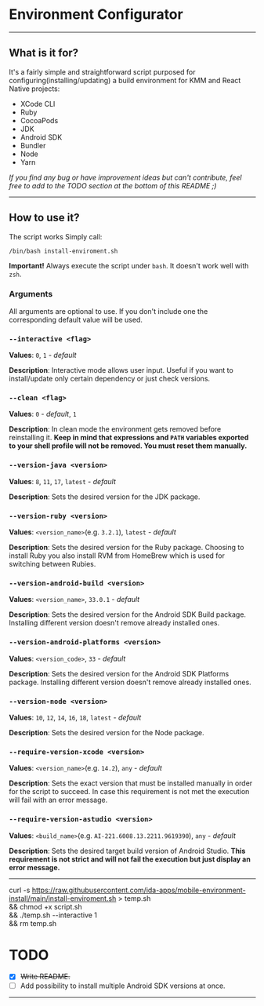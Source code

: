 # Environment Configurator

***

## What is it for?

It's a fairly simple and straightforward script purposed for configuring(installing/updating) a build environment for KMM and React Native projects:
* XCode CLI
* Ruby
* CocoaPods
* JDK
* Android SDK
* Bundler
* Node
* Yarn

*If you find any bug or have improvement ideas but can't contribute, feel free to add to the TODO section at the bottom of this README ;)*


***

## How to use it?

The script works
Simply call:
```
/bin/bash install-enviroment.sh
```

**Important!** Always execute the script under `bash`. It doesn't work well with `zsh`.

### Arguments

All arguments are optional to use. If you don't include one the corresponding default value will be used.

### `--interactive <flag>` 
**Values**: `0`, `1` - *default* 

**Description**: Interactive mode allows user input. Useful if you want to install/update only certain dependency or just check versions.

### `--clean <flag>`
**Values**: `0` - *default*, `1`

**Description**: In clean mode the environment gets removed before reinstalling it. **Keep in mind that expressions and `PATH` variables exported to your shell profile will not be removed. You must reset them manually.**


### `--version-java <version>`
**Values**: `8`, `11`, `17`, `latest` - *default*

**Description**: Sets the desired version for the JDK package.

### `--version-ruby <version>`
**Values**: `<version_name>`(e.g. `3.2.1`), `latest` - *default*

**Description**: Sets the desired version for the Ruby package. Choosing to install Ruby you also install RVM from HomeBrew which is used for switching between Rubies.

### `--version-android-build <version>`
**Values**: `<version_name>`, `33.0.1` - *default*

**Description**: Sets the desired version for the Android SDK Build package. Installing different version doesn't remove already installed ones.

### `--version-android-platforms <version>`
**Values**: `<version_code>`, `33` - *default*

**Description**: Sets the desired version for the Android SDK Platforms package. Installing different version doesn't remove already installed ones.

### `--version-node <version>`
**Values**: `10`, `12`, `14`, `16`, `18`, `latest` - *default*

**Description**: Sets the desired version for the Node package.

### `--require-version-xcode <version>`
**Values**: `<version_name>`(e.g. `14.2`), `any` - *default*

**Description**: Sets the exact version that must be installed manually in order for the script to succeed. In case this requirement is not met the execution will fail with an error message.

### `--require-version-astudio <version>`
**Values**: `<build_name>`(e.g. `AI-221.6008.13.2211.9619390`), `any` - *default*

**Description**: Sets the desired target build version of Android Studio. **This requirement is not strict and will not fail the execution but just display an error message.**

***

curl -s https://raw.githubusercontent.com/ida-apps/mobile-environment-install/main/install-enviroment.sh > temp.sh \
&& chmod +x script.sh \
&& ./temp.sh --interactive 1 \
&& rm temp.sh

# TODO

- [x] ~~Write README.~~
- [ ] Add possibility to install multiple Android SDK versions at once.

***